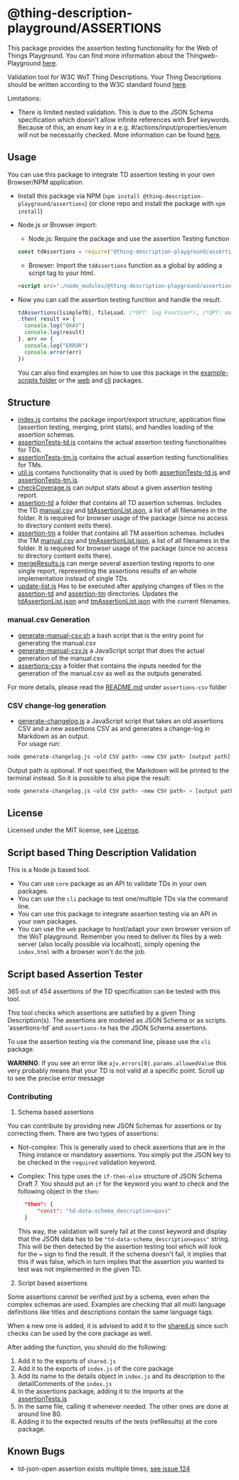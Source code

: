# @thing-description-playground/**ASSERTIONS**

This package provides the assertion testing functionality for the Web of Things Playground.
You can find more information about the Thingweb-Playground [here](https://github.com/thingweb/thingweb-playground).

Validation tool for W3C WoT Thing Descriptions. Your Thing Descriptions should be written according to the W3C standard found [here](https://w3c.github.io/wot-thing-description/#).

Limitations: 

* There is limited nested validation. This is due to the JSON Schema specification which doesn't allow infinite references with $ref keywords. Because of this, an enum key in a e.g. #/actions/input/properties/enum will not be necessarily checked. More information can be found [here](http://json-schema.org/draft/2019-09/json-schema-core.html#rfc.section.8.2.4.3).

## Usage

You can use this package to integrate TD assertion testing in your own Browser/NPM application.

* Install this package via NPM (`npm install @thing-description-playground/assertions`) (or clone repo and install the package with `npm install`)
* Node.js or Browser import:
  * Node.js: Require the package and use the assertion Testing function

  ```javascript
  const tdAssertions = require("@thing-description-playground/assertions")
  ```

  * Browser: Import the `tdAssertions` function as a global by adding a script tag to your html.

  ```html
  <script src="./node_modules/@thing-description-playground/assertions/dist/web-bundle.min.js"></script>
  ```

* Now you can call the assertion testing function and handle the result.

  ```javascript
  tdAssertions([simpleTD], fileLoad, /*OPT: log Function*/, /*OPT: manual report*/)
  .then( result => {
    console.log("OKAY")
    console.log(result)
  }, err => {
    console.log("ERROR")
    console.error(err)
  })
  ```

  You can also find examples on how to use this package in the [example-scripts folder](./example-scripts) or the [web] and [cli] packages.

## Structure

* [index.js](./index.js) contains the package import/export structure, application flow (assertion testing, merging, print stats), and handles loading of the assertion schemas.
* [assertionTests-td.js](./assertionTests-td.js) contains the actual assertion testing functionalities for TDs.
* [assertionTests-tm.js](./assertionTests-tm.js) contains the actual assertion testing functionalities for TMs.
* [util.js](./util.js) contains functionality that is used by both [assertionTests-td.js](./assertionTests.js) and [assertionTests-tm.js](./assertionTests.js).
* [checkCoverage.js](./checkCoverage.js) can output stats about a given assertion testing report.
* [assertion-td](./assertions-td) a folder that contains all TD assertion schemas. Includes the TD [manual.csv](assertions-td/manual.csv) and [tdAssertionList.json](assertions-td/tdAssertionList.json), a list of all filenames in the folder. It is required for browser usage of the package (since no access to directory content exits there).
* [assertion-tm](./assertions-tm) a folder that contains all TM assertion schemas. Includes the TM [manual.csv](assertions-tm/manual.csv) and [tmAssertionList.json](assertions-tm/tmAssertionList.json), a list of all filenames in the folder. It is required for browser usage of the package (since no access to directory content exits there).
* [mergeResults.js](./mergeResults.js) can merge several assertion testing reports to one single report, representing the assertions results of an whole implementation instead of single TDs.
* [update-list.js](./update-list.js) Has to be executed after applying changes of files in the [assertion-td](./assertions-td) and [assertion-tm](./assertions-tm) directories. Updates the [tdAssertionList.json](assertions-td/tdAssertionList.json) and [tmAssertionList.json](assertions-tm/tmAssertionList.json) with the current filenames.

### manual.csv Generation

* [generate-manual-csv.sh](./generate-manual-csv.sh) a bash script that is the entry point for generating the manual.csv
* [generate-manual-csv.js](./generate-manual-csv.js) a JavaScript script that does the actual generation of the manual.csv
* [assertions-csv](assertions-csv) a folder that contains the inputs needed for the generation of the manual.csv as well as the outputs generated.

For more details, please read the [README.md](assertions-csv/README.md) under `assertions-csv` folder

### CSV change-log generation

* [generate-changelog.js](./generate-changelog.js) a JavaScript script that takes an old assertions CSV and a new assertions CSV as and generates a change-log in Markdown as an output.  
For usage run:

```bash
node generate-changelog.js <old CSV path> <new CSV path> [output path]
```

Output path is optional. If not specified, the Markdown will be printed to the terminal instead. So it is possible to also pipe the result:

```bash
node generate-changelog.js <old CSV path> <new CSV path> > [output path]
```

## License

Licensed under the MIT license, see [License](../../LICENSE.md).

## Script based Thing Description Validation

This is a Node.js based tool.

* You can use `core` package as an API to validate TDs in your own packages.
* You can use the `cli` package to test one/multiple TDs via the command line.
* You can use this package to integrate assertion testing via an API in your own packages.
* You can use the `web` package to host/adapt your own browser version of the WoT playground. Remember you need to deliver its files by a web server (also locally possible via localhost), simply opening the `index.html` with a browser won't do the job.

## Script based Assertion Tester

365 out of 454 assertions of the TD specification can be tested with this tool.

This tool checks which assertions are satisfied by a given Thing Description(s). 
The assertions are modeled as JSON Schema or as scripts.
'assertions-td' and `assertions-tm` has the JSON Schema assertions.

To use the assertion testing via the command line, please use the `cli` package.

**WARNING**: If you see an error like `ajv.errors[0].params.allowedValue` this very probably means that your TD is not valid at a specific point. Scroll up to see the precise error message

### Contributing

1. Schema based assertions

You can contribute by providing new JSON Schemas for assertions or by correcting them. There are two types of assertions:

* Not-complex: This is generally used to check assertions that are in the Thing instance or mandatory assertions. You simply put the JSON key to be checked in the `required` validation keyword.
* Complex: This type uses the `if-then-else` structure of JSON Schema Draft 7. You should put an `if` for the keyword you want to check and the following object in the `then`:

  ```json
    "then": {
        "const": "td-data-schema_description=pass"
    }
  ```

  This way, the validation will surely fail at the const keyword and display that the JSON data has to be `"td-data-schema_description=pass"` string. This will be then detected by the assertion testing tool which will look for the `=` sign to find the result. If the schema doesn't fail, it implies that this if was false, which in turn implies that the assertion you wanted to test was not implemented in the given TD.

2. Script based assertions

Some assertions cannot be verified just by a schema, even when the complex schemas are used. 
Examples are checking that all multi language definitions like titles and descriptions contain the same language tags.

When a new one is added, it is advised to add it to the [shared.js](https://github.com/thingweb/thingweb-playground/blob/master/packages/core/shared.js) since such checks can be used by the core package as well.

After adding the function, you should do the following:
1. Add it to the exports of `shared.js`
2. Add it to the exports of `index.js` of the core package
3. Add its name to the details object in `index.js` and its description to the detailComments of the `index.js`
4. In the assertions package, adding it to the imports at the [assertionTests.js](https://github.com/thingweb/thingweb-playground/blob/master/packages/assertions/assertionTests.js)
5. In the same file, calling it whenever needed. The other ones are done at around line 80.
6. Adding it to the expected results of the tests (refResults) at the core package.

## Known Bugs

* td-json-open assertion exists multiple times, [see issue 124](https://github.com/thingweb/thingweb-playground/issues/124)

[web]: https://github.com/thingweb/thingweb-playground/tree/master/packages/web
[cli]: https://github.com/thingweb/thingweb-playground/tree/master/packages/cli
